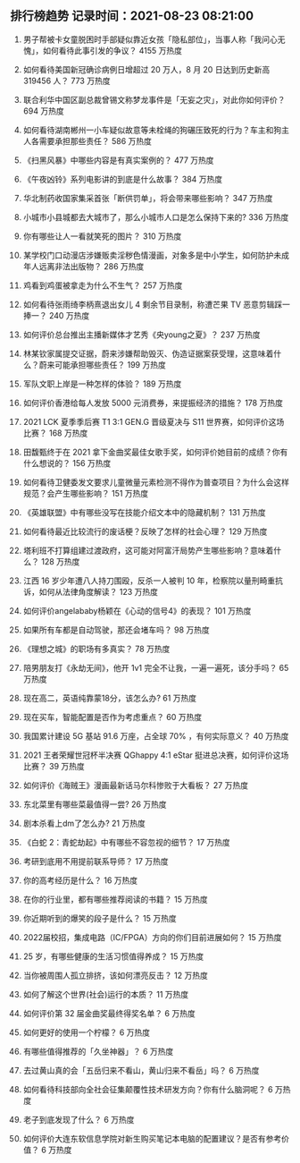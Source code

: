 
## 排行榜趋势 记录时间：2021-08-23 08:21:00
  
  1. 男子帮被卡女童脱困时手部疑似靠近女孩「隐私部位」，当事人称「我问心无愧」，如何看待此事引发的争议？ 4155 万热度
    
  2. 如何看待美国新冠确诊病例日增超过 20 万人，8 月 20 日达到历史新高 319456 人？ 773 万热度
    
  3. 联合利华中国区副总裁曾锡文称梦龙事件是「无妄之灾」，对此你如何评价？ 694 万热度
    
  4. 如何看待湖南郴州一小车疑似故意等未栓绳的狗碾压致死的行为？车主和狗主人各需要承担那些责任？ 586 万热度
    
  5. 《扫黑风暴》中哪些内容是有真实案例的？ 477 万热度
    
  6. 《午夜凶铃》系列电影讲的到底是什么故事？ 384 万热度
    
  7. 华北制药收国家集采首张「断供罚单」，将会带来哪些影响？ 347 万热度
    
  8. 小城市小县城都去大城市了，那么小城市人口是怎么保持下来的? 336 万热度
    
  9. 你有哪些让人一看就笑死的图片？ 310 万热度
    
  10. 某学校门口动漫店涉嫌贩卖淫秽色情漫画，对象多是中小学生，如何防护未成年人远离非法出版物？ 286 万热度
    
  11. 鸡看到鸡蛋被拿走为什么不生气？ 257 万热度
    
  12. 如何看待张雨绮李柄熹退出女儿 4 剩余节目录制，称遭芒果 TV 恶意剪辑踩一捧一？ 240 万热度
    
  13. 如何评价总台推出主播新媒体才艺秀《央young之夏》？ 237 万热度
    
  14. 林某钦家属提交证据，蔚来涉嫌帮助毁灭、伪造证据案获受理，这意味着什么？蔚来可能承担哪些责任？ 199 万热度
    
  15. 军队文职上岸是一种怎样的体验？ 189 万热度
    
  16. 如何评价香港给每人发放 5000 元消费券，来提振经济的措施？ 178 万热度
    
  17. 2021 LCK 夏季季后赛 T1 3:1 GEN.G 晋级夏决与 S11 世界赛，如何评价这场比赛？ 168 万热度
    
  18. 田馥甄终于在 2021 拿下金曲奖最佳女歌手奖，如何评价她目前的成绩？你有什么想说的？ 156 万热度
    
  19. 如何看待卫健委发文要求儿童微量元素检测不得作为普查项目？为什么会这样规范？会产生哪些影响？ 151 万热度
    
  20. 《英雄联盟》中有哪些没写在技能介绍文本中的隐藏机制？ 131 万热度
    
  21. 如何看待最近比较流行的废话梗？反映了怎样的社会心理？ 129 万热度
    
  22. 塔利班不打算组建过渡政府，这可能对阿富汗局势产生哪些影响？意味着什么？ 128 万热度
    
  23. 江西 16 岁少年遭八人持刀围殴，反杀一人被判 10 年，检察院以量刑畸重抗诉，如何从法律角度解读？ 123 万热度
    
  24. 如何评价angelababy杨颖在《心动的信号4》的表现？ 101 万热度
    
  25. 如果所有车都是自动驾驶，那还会堵车吗？ 98 万热度
    
  26. 《理想之城》的职场有多真实？ 78 万热度
    
  27. 陪男朋友打《永劫无间》，他开 1v1 完全不让我，一遍一遍死，该分手吗？ 65 万热度
    
  28. 现在高二，英语纯靠蒙18分，该怎么办? 61 万热度
    
  29. 现在买车，智能配置是否作为考虑重点？ 60 万热度
    
  30. 我国累计建设 5G 基站 91.6 万座，占全球 70% ，有何实际意义？ 40 万热度
    
  31. 2021 王者荣耀世冠杯半决赛 QGhappy 4:1 eStar 挺进总决赛，如何评价这场比赛？ 39 万热度
    
  32. 如何评价《海贼王》漫画最新话马尔科惨败于大看板？ 27 万热度
    
  33. 东北菜里有哪些菜最值得一尝? 26 万热度
    
  34. 剧本杀看上dm了怎么办? 21 万热度
    
  35. 《白蛇 2：青蛇劫起》中有哪些不容忽视的细节？ 17 万热度
    
  36. 考研到底用不用提前联系导师？ 17 万热度
    
  37. 你的高考经历是什么？ 16 万热度
    
  38. 在你的行业里，都有哪些推荐阅读的书籍？ 15 万热度
    
  39. 你近期听到的爆笑的段子是什么？ 15 万热度
    
  40. 2022届校招，集成电路（IC/FPGA）方向的你们目前进展如何？ 15 万热度
    
  41. 25 岁，有哪些健康的生活习惯值得养成？ 15 万热度
    
  42. 当你被周围人孤立排挤，该如何漂亮反击？ 12 万热度
    
  43. 如何了解这个世界(社会)运行的本质？ 11 万热度
    
  44. 如何评价第 32 届金曲奖最终得奖名单？ 6 万热度
    
  45. 如何更好的使用一个柠檬？ 6 万热度
    
  46. 有哪些值得推荐的「久坐神器」？ 6 万热度
    
  47. 去过黄山真的会「五岳归来不看山，黄山归来不看岳」吗？ 6 万热度
    
  48. 如何看待科技部向全社会征集颠覆性技术研发方向？你有什么脑洞呢？ 6 万热度
    
  49. 老子到底发现了什么？ 6 万热度
    
  50. 如何评价大连东软信息学院对新生购买笔记本电脑的配置建议？是否有参考价值？ 6 万热度
    
